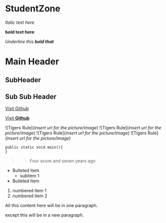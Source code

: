 # StudentZone

_Italic text here_

**bold text here**

_Underline this **bold that**_

# Main Header

## SubHeader

## Sub Sub Header

[Visit Github](http://github.com)

[Visit **Github**](http://github.com)

![Tigers Rule](_insert url for the picture/image_)
![Tigers Rule](_insert url for the picture/image_)
![Tigers Rule](_insert url for the picture/image_)
![Tigers Rule](_insert url for the picture/image_)

```
public static void main(){
}
```

> > Four score and seven years ago

- Bulleted item
  - subitem 1
- Bulleted Item

1. numbered item 1
2. numbered item 2

All this content here
will be in one paragraph.

except this will be in a new paragraph.
